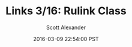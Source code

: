 ---
layout: podcast
title: "Links 3/16: Rulink Class"
author: Scott Alexander
description: https://slatestarcodex.com/2016/03/09/links-316-rulink-class/
date: 2016-03-09 22:54:00 PST
length: 3516492
duration: 879
guid: links-316-rulink-class
---